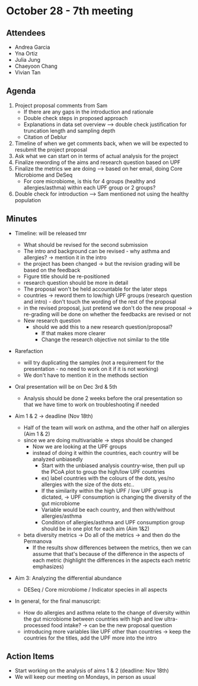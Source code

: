 # October 28 - 7th meeting

## Attendees
- Andrea Garcia
- Yna Ortiz
- Julia Jung
- Chaeyoon Chang
- Vivian Tan 

## Agenda
1) Project proposal comments from Sam
   - If there are any gaps in the introduction and rationale
   - Double check steps in proposed approach
   - Explanations in data set overview --> double check justification for truncation length and sampling depth
   - Citation of Deblur 
3) Timeline of when we get comments back, when we will be expected to resubmit the project proposal
4) Ask what we can start on in terms of actual analysis for the project
5) Finalize rewording of the aims and research question based on UPF
6) Finalize the metrics we are doing --> based on her email, doing Core Microbiome and DeSeq
   - For core microbiome, is this for 4 groups (healthy and allergies/asthma) within each UPF group or 2 groups?
8) Double check for introduction --> Sam mentioned not using the healthy population 
   
## Minutes

- Timeline: will be released tmr
  - What should be revised for the second submission
   - The intro and background can be revised - why asthma and allergies? -> mention it in the intro
   - the project has been changed -> but the revision grading will be based on the feedback 
   - Figure title should be re-positioned
   - research question should be more in detail
   - The proposal won't be held accountable for the later steps
   - countries -> reword them to low/high UPF groups (research question and intro) - don't touch the wording of the rest of the proposal
   - in the revised proposal, just pretend we don't do the new proposal -> re-grading will be done on whether the feedbacks are revised or not
   - New research question
      - should we add this to a new research question/proposal?
         - If that makes more clearer
         - Change the research objective not similar to the title

- Rarefaction
   - will try duplicating the samples (not a requirement for the presentation - no need to work on it if it is not working)
   - We don't have to mention it in the methods section

- Oral presentation will be on Dec 3rd & 5th
  - Analysis should be done 2 weeks before the oral presentation so that we have time to work on troubleshooting if needed

- Aim 1 & 2 -> deadline (Nov 18th)
   - Half of the team will work on asthma, and the other half on allergies (Aim 1 & 2)
   - since we are doing multivariable -> steps should be changed
     - Now we are looking at the UPF groups
     - instead of doing it within the countries, each country will be analyzed unbiasedly
         - Start with the unbiased analysis country-wise, then pull up the PCoA plot to group the high/low UPF countries
         - ex) label countries with the colours of the dots, yes/no allergies with the size of the dots etc..
         - If the similarity within the high UPF / low UPF group is dictated, -> UPF consumption is changing the diversity of the gut microbiome
         - Variable would be each country, and then with/without allergies/asthma
         - Condition of allergies/asthma and UPF consumption group should be in one plot for each aim (Aim 1&2)
   - beta diversity metrics -> Do all of the metrics -> and then do the Permanova
        - If the results show differences between the metrics, then we can assume that that's because of the difference in the aspects of each metric (highlight the differences in the aspects each metric emphasizes)

- Aim 3: Analyzing the differential abundance
   - DESeq / Core microbiome / Indicator species in all aspects

- In general, for the final manuscript:
  - How do allergies and asthma relate to the change of diversity within the gut microbiome between countries with high and low ultra-processed food intake? -> can be the new proposal question
  - introducing more variables like UPF other than countries -> keep the countries for the titles, add the UPF more into the intro

 
 ## Action Items
 
- Start working on the analysis of aims 1 & 2 (deadline: Nov 18th)
- We will keep our meeting on Mondays, in person as usual

